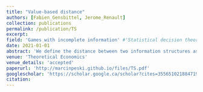 ```yaml
---
title: "Value-based distance"
authors: [Fabien_Gensbittel, Jerome_Renault]
collection: publications
permalink: /publication/TS
excerpt: 
field: 'Games with incomplete information' #'Statistical decision theory', 'Games with incomplete information', 'Dynamic Games', Social economics
date: 2021-01-01
abstract: 'We define the distance between two information structures as the largest possible difference in value across all zero-sum games. We provide a tractable characterization of distance and use it to discuss the relation between the value of information in games versus single-agent problems, the value of additional information, informational substitutes, complements, or joint information. The convergence to a countable information structure under value-based distance is equivalent to the weak convergence of belief hierarchies, implying, among other things, that for zero-sum games, approximate knowledge is equivalent to common knowledge. At the same time, the space of information structures under the value-based distance is large: there exists a sequence of information structures where players acquire increasingly more information, and \varepsilon>0 such that any two elements of the sequence have distance of at least \varepsilon. This result answers by the negative the second (and last unsolved) of the three problems posed by J.F. Mertens in his paper “Repeated Games”, ICM 1986.'
venue: 'Theoretical Economics'
venue_details: 'accepted'
paperurl: 'http://marcinpeski.github.io/files/TS.pdf'
googlescholar: 'https://scholar.google.ca/scholar?cites=355651021884719785&as_sdt=2005&sciodt=0,5&hl=en'
citation: 
---
```

